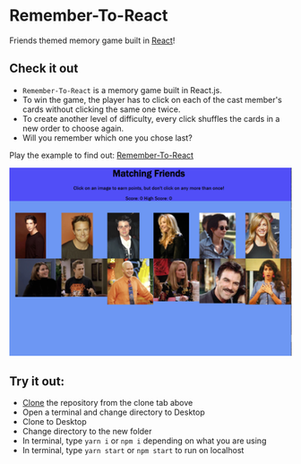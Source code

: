 # Remember-To-React
Friends themed memory game built in [React](https://reactjs.org/ "React")!

## Check it out
* `Remember-To-React` is a memory game built in React.js. 
* To win the game, the player has to click on each of the cast member's cards without clicking the same one twice.
* To create another level of difficulty, every click shuffles the cards in a new order to choose again. 
* Will you remember which one you chose last?

Play the example to find out: [Remember-To-React](https://remember-to-react-nine-rouge.now.sh/ "Click to Play!")

![img](src/components/pic/snip.PNG)

## Try it out:
* [Clone](https://help.github.com/en/github/creating-cloning-and-archiving-repositories/cloning-a-repository "Help me Clone a Repository") the repository from the clone tab above
* Open a terminal and change directory to Desktop
* Clone to Desktop
* Change directory to the new folder
* In terminal, type `yarn i` or `npm i` depending on what you are using
* In terminal, type `yarn start` or `npm start` to run on localhost
